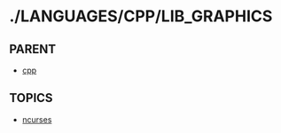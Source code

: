 # ./LANGUAGES/CPP/LIB_GRAPHICS  


## PARENT  
*	[cpp](../README.md)  

## TOPICS  
*	[ncurses](ncurses/README.md)  

